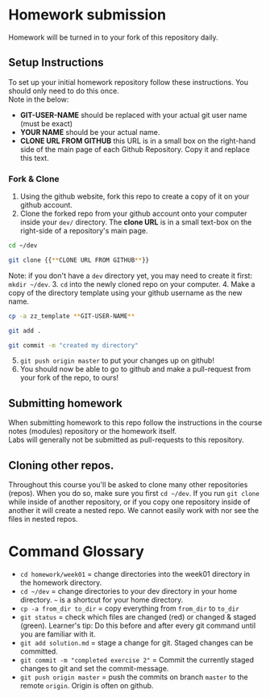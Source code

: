 # Homework submission

Homework will be turned in to your fork of this repository daily.

## Setup Instructions

To set up your initial homework repository follow these instructions.  You should only need to do this once.  
Note in the below:
- **GIT-USER-NAME** should be replaced with your actual git user name (must be exact)
- **YOUR NAME** should be your actual name.
- **CLONE URL FROM GITHUB** this URL is in a small box on the right-hand side of the main page of each Github Repository.  Copy it and replace this text.

### Fork & Clone
1. Using the github website, fork this repo to create a copy of it on your github account.
2. Clone the forked repo from your github account onto your computer inside your `dev/` directory.  The **clone URL** is in a small text-box on the right-side of a repository's main page.
  ```bash
  cd ~/dev

  git clone {{**CLONE URL FROM GITHUB**}}
  ```
  Note: if you don't have a `dev` directory yet, you may need to create it first: `mkdir ~/dev`.
3. `cd` into the newly cloned repo on your computer.
4. Make a copy of the directory template using your github username as the new name.
   ```bash
   cp -a zz_template **GIT-USER-NAME**

   git add .

   git commit -m "created my directory"
   ```
5. `git push origin master` to put your changes up on github!
6. You should now be able to go to github and make a pull-request from your fork of the repo, to ours!


## Submitting homework

When submitting homework to this repo follow the instructions in the course notes (modules) repository or the homework itself.  
Labs will generally not be submitted as pull-requests to this repository.

## Cloning other repos.
Throughout this course you'll be asked to clone many other repositories (repos).  When you do so, make sure you first `cd ~/dev`.  If you run `git clone` while inside of another repository, or if you copy one repository inside of another it will create a nested repo.  We cannot easily work with nor see the files in nested repos.  

# Command Glossary

* `cd homework/week01` = change directories into the week01 directory in the homework directory.
* `cd ~/dev` = change directories to your dev directory in your home directory.  `~` is a shortcut for your home directory.
* `cp -a from_dir to_dir` = copy everything from `from_dir` to `to_dir`
* `git status` = check which files are changed (red) or changed & staged (green).  Learner's tip: Do this before and after every git command until you are familiar with it.
* `git add solution.md` = stage a change for git.  Staged changes can be committed.
* `git commit -m "completed exercise 2"` = Commit the currently staged changes to git and set the commit-message.
* `git push origin master` = push the commits on branch `master` to the remote `origin`.  Origin is often on github.

